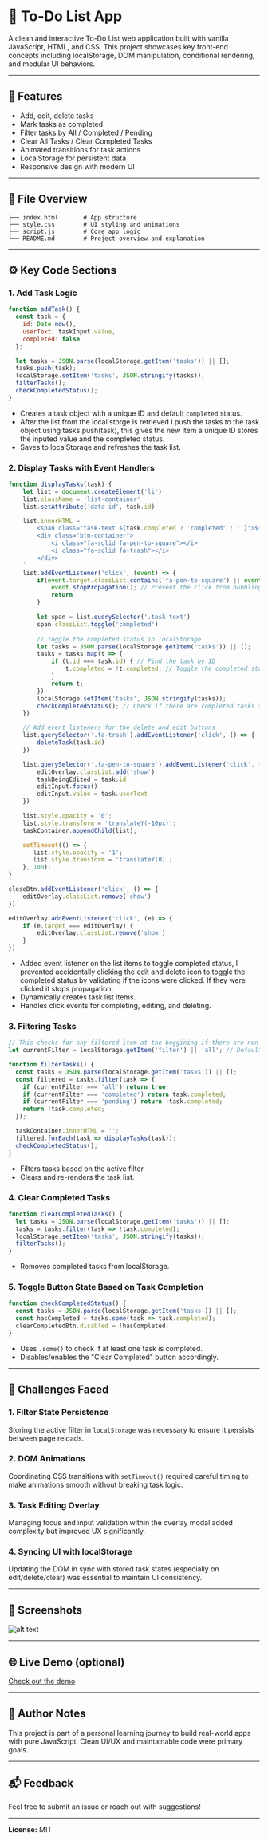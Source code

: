 # 📝 To-Do List App

A clean and interactive To-Do List web application built with vanilla JavaScript, HTML, and CSS. This project showcases key front-end concepts including localStorage, DOM manipulation, conditional rendering, and modular UI behaviors.

---

## 🚀 Features

* Add, edit, delete tasks
* Mark tasks as completed
* Filter tasks by All / Completed / Pending
* Clear All Tasks / Clear Completed Tasks
* Animated transitions for task actions
* LocalStorage for persistent data
* Responsive design with modern UI

---

## 📂 File Overview

```
├── index.html       # App structure
├── style.css        # UI styling and animations
├── script.js        # Core app logic
└── README.md        # Project overview and explanation
```

---

## ⚙️ Key Code Sections

### 1. Add Task Logic

```js
function addTask() {
  const task = {
    id: Date.now(),
    userText: taskInput.value,
    completed: false
  };

  let tasks = JSON.parse(localStorage.getItem('tasks')) || [];
  tasks.push(task);
  localStorage.setItem('tasks', JSON.stringify(tasks));
  filterTasks();
  checkCompletedStatus();
}
```

* Creates a task object with a unique ID and default `completed` status.
* After the list from the local storge is retrieved I push the tasks to the task object using tasks.push(task), this gives the new item a unique ID stores the inputed value and the completed status.
* Saves to localStorage and refreshes the task list.

### 2. Display Tasks with Event Handlers

```js
function displayTasks(task) {
    let list = document.createElement('li')
    list.className = 'list-container'
    list.setAttribute('data-id', task.id)

    list.innerHTML = `
        <span class="task-text ${task.completed ? 'completed' : ''}">${task.userText}</span>
        <div class="btn-container">
            <i class="fa-solid fa-pen-to-square"></i>
            <i class="fa-solid fa-trash"></i>
        </div>
    `
    list.addEventListener('click', (event) => {
        if(event.target.classList.contains('fa-pen-to-square') || event.target.classList.contains('fa-trash')) {
            event.stopPropagation(); // Prevent the click from bubbling up to the list item
            return
        }

        let span = list.querySelector('.task-text')
        span.classList.toggle('completed')
        
        // Toggle the completed status in localStorage
        let tasks = JSON.parse(localStorage.getItem('tasks')) || [];
        tasks = tasks.map(t => {
            if (t.id === task.id) { // Find the task by ID
                t.completed = !t.completed; // Toggle the completed status
            }
            return t;
        })
        localStorage.setItem('tasks', JSON.stringify(tasks));
        checkCompletedStatus(); // Check if there are completed tasks to enable/disable the clear completed button
    })

    // Add event listeners for the delete and edit buttons
    list.querySelector('.fa-trash').addEventListener('click', () => {
        deleteTask(task.id)
    })

    list.querySelector('.fa-pen-to-square').addEventListener('click', () => {
        editOverlay.classList.add('show')
        taskBeingEdited = task.id
        editInput.focus()
        editInput.value = task.userText
    })

    list.style.opacity = '0';
    list.style.transform = 'translateY(-10px)';
    taskContainer.appendChild(list);

    setTimeout(() => {
       list.style.opacity = '1';
       list.style.transform = 'translateY(0)';
    }, 100);
}

closeBtn.addEventListener('click', () => {
    editOverlay.classList.remove('show')
})

editOverlay.addEventListener('click', (e) => {
    if (e.target === editOverlay) {
        editOverlay.classList.remove('show')
    }
})
```
* Added event listener on the list items to toggle completed status, I prevented accidentally clicking the edit and delete icon to toggle the completed status by validating if the icons were clicked. If they were clicked it stops propagation.
* Dynamically creates task list items.
* Handles click events for completing, editing, and deleting.

### 3. Filtering Tasks

```js
// This checks for any filtered item at the beggining if there are non it fallsback to all which would display all task
let currentFilter = localStorage.getItem('filter') || 'all'; // Default filter is 'all'

function filterTasks() {
  const tasks = JSON.parse(localStorage.getItem('tasks')) || [];
  const filtered = tasks.filter(task => {
    if (currentFilter === 'all') return true;
    if (currentFilter === 'completed') return task.completed;
    if (currentFilter === 'pending') return !task.completed;
    return !task.completed;
  });

  taskContainer.innerHTML = '';
  filtered.forEach(task => displayTasks(task));
  checkCompletedStatus();
}
```

* Filters tasks based on the active filter.
* Clears and re-renders the task list.

### 4. Clear Completed Tasks

```js
function clearCompletedTasks() {
  let tasks = JSON.parse(localStorage.getItem('tasks')) || [];
  tasks = tasks.filter(task => !task.completed);
  localStorage.setItem('tasks', JSON.stringify(tasks));
  filterTasks();
}
```

* Removes completed tasks from localStorage.

### 5. Toggle Button State Based on Task Completion

```js
function checkCompletedStatus() {
  const tasks = JSON.parse(localStorage.getItem('tasks')) || [];
  const hasCompleted = tasks.some(task => task.completed);
  clearCompletedBtn.disabled = !hasCompleted;
}
```

* Uses `.some()` to check if at least one task is completed.
* Disables/enables the "Clear Completed" button accordingly.

---

## 🧠 Challenges Faced

### 1. **Filter State Persistence**

Storing the active filter in `localStorage` was necessary to ensure it persists between page reloads.

### 2. **DOM Animations**

Coordinating CSS transitions with `setTimeout()` required careful timing to make animations smooth without breaking task logic.

### 3. **Task Editing Overlay**

Managing focus and input validation within the overlay modal added complexity but improved UX significantly.

### 4. **Syncing UI with localStorage**

Updating the DOM in sync with stored task states (especially on edit/delete/clear) was essential to maintain UI consistency.

---

## 📸 Screenshots

![alt text](Images/preview.png)

---

## 🌐 Live Demo (optional)

[Check out the  demo](Images/demo.mp4)

---

## 📌 Author Notes

This project is part of a personal learning journey to build real-world apps with pure JavaScript. Clean UI/UX and maintainable code were primary goals.

---

## 📬 Feedback

Feel free to submit an issue or reach out with suggestions!

---

**License:** MIT
